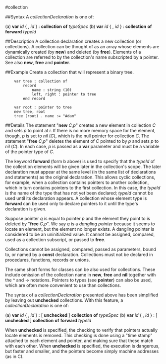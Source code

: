 
#collection

##Syntax
A _collectionDeclaration_ is one of:


(a) **var** _id_ { , _id_ } : **collection** **of** _typeSpec_
(b) **var** _id_ { , _id_ } : **collection** **of** **forward** _typeId_



##Description
A collection declaration creates a new collection (or collections). A collection can be thought of as an array whose elements are dynamically created (by **new**) and deleted (by **free**). Elements of a collection are referred to by the collection's name subscripted by a pointer. See also **new**, **free** and **pointer**.


##Example
Create a collection that will represent a binary tree.

        var tree : collection of
            record
                name : string (10)
                left, right : pointer to tree
            end record
        
        var root : pointer to tree
        new tree, root
        tree (root) . name := "Adam"
##Details
The statement "**new** _C_,_p_" creates a new element in collection _C_ and sets _p_ to point at _i_. If there is no more memory space for the element, though, _p_ is set to _nil_ (_C_), which is the null pointer for collection _C_. The statement "**free** _C_,_p_" deletes the element of _C_ pointed to by _p_ and sets _p_ to _nil_ (_C_). In each case, _p_ is passed as a **var** parameter and must be a variable of the pointer type of _C_.

The keyword **forward** (form b above) is used to specify that the _typeId_ of the collection elements will be given later in the collection's scope. The later declaration must appear at the same level (in the same list of declarations and statements) as the original declaration. This allows cyclic collections, for example, when a collection contains pointers to another collection, which in turn contains pointers to the first collection. In this case, the _typeId_ is the name of the type that has not yet been declared; _typeId_ cannot be used until its declaration appears. A collection whose element type is **forward** can be used only to declare pointers to it until the type's declaration is given.

Suppose pointer _q_ is equal to pointer _p_ and the element they point to is deleted by "**free** _C_,_p_". We say _q_ is a _dangling pointer_ because it seems to locate an element, but the element no longer exists. A dangling pointer is considered to be an uninitialized value. It cannot be assigned, compared, used as a collection subscript, or passed to **free**.

Collections cannot be assigned, compared, passed as parameters, bound to, or named by a **const** declaration. Collections must not be declared in procedures, functions, records or unions.

The same short forms for classes can be also used for collections. These include omission of the collection name in **new**, **free** and **nil** together with the ^ and -> notations. Pointers to types (see **pointer**) can also be used, which are often more convenient to use than collections.

The syntax of a _collectionDeclaration_ presented above has been simplified by leaving out **unchecked** collections. With this feature, a _collectionDeclaration_ is one of:


(a) **var** _id_ { , _id_ } : [ **unchecked** ] **collection** **of** _typeSpec_
(b) **var** _id_ { , _id_ } : [ **unchecked** ] **collection** **of** **forward** _typeId_


When **unchecked** is specified, the checking to verify that pointers actually locate elements is removed. This checking is done using a "time stamp" attached to each element and  pointer, and making sure that these match with each other. When **unchecked** is specified, the execution is dangerous, but faster and smaller, and the pointers become simply machine addresses (as in C).

